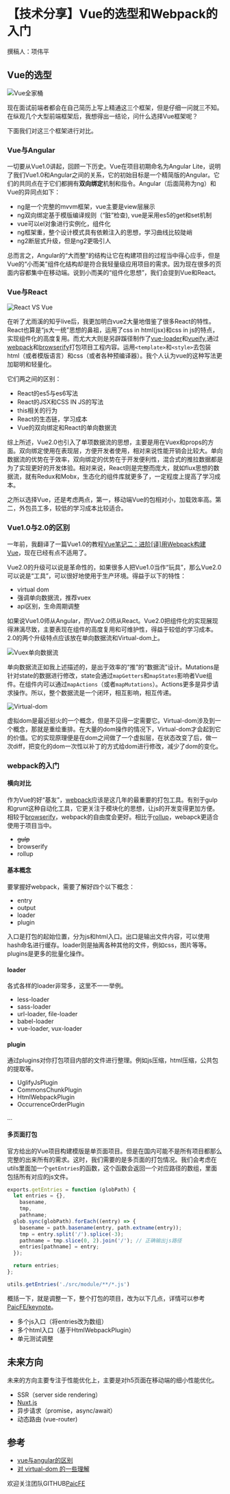 # 【技术分享】Vue的选型和Webpack的入门

撰稿人：项伟平

## Vue的选型

![Vue全家桶](https://raw.githubusercontent.com/PaicFE/keynote/master/img/architech.png)

现在面试前端者都会在自己简历上写上精通这三个框架，但是仔细一问就三不知。在纵观几个大型前端框架后，我想得出一结论，问什么选择Vue框架呢？

下面我们对这三个框架进行对比。

### Vue与Angular

一切要从Vue1.0讲起，回顾一下历史。Vue在项目初期命名为Angular Lite，说明了我们Vue1.0和Angular之间的关系，它的初始目标是一个精简版的Angular。它们的共同点在于它们都拥有**双向绑定**机制和指令。Angular（后面简称为ng）和Vue的异同点如下：

- ng是一个完整的mvvm框架，vue主要是view层展示
- ng双向绑定基于模版编译规则（“脏”检查), vue是采用es5的get和set机制
- vue可以el对象进行实例化，组件化
- ng框架重，整个设计模式具有依赖注入的思想，学习曲线比较陡峭
- ng2断层式升级，但是ng2更吸引人

总而言之，Angular的“大而整”的结构让它在构建项目的过程当中得心应手，但是Vue的“小而美”组件化结构却是符合我轻量级应用项目的需求。因为现在很多的页面内容都集中在移动端。说到小而美的“组件化思想”，我们会提到Vue和React。

### Vue与React

![React VS Vue](https://raw.githubusercontent.com/PaicFE/keynote/master/img/switch_react_vue.jpg)

在听了尤雨溪的知乎live后，我更加明白vue2大量地借鉴了很多React的特性。React也算是“js大一统”思想的鼻祖，运用了css in html(jsx)和css in js的特点，实现组件化的高度复用。而尤大大则是另辟蹊径制作了[vue-loader](https://github.com/vuejs/vue-loader)和[vueify](https://github.com/vuejs/vueify),通过[webpack](https://github.com/webpack/webpack)和[browserify](http://browserify.org)打包项目工程内容。运用`<template>`和`<style>`去包装html（或者模版语言）和css（或者各种预编译器）。我个人认为vue的这种写法更加聪明和轻量化。

它们两之间的区别：

- React的es5与es6写法
- React的JSX和CSS IN JS的写法
- this相关的行为
- React的生态链，学习成本
- Vue的双向绑定和React的单向数据流

综上所述，Vue2.0也引入了单项数据流的思想，主要是用在Vuex和props的方面。双向绑定使用在表现层，方便开发者使用，相对来说性能开销会比较大。单向数据流的优势在于效率，双向绑定的优势在于开发便利性，混合式的推拉数据都是为了实现更好的开发体验。相对来说，React则是完整而庞大，就如flux思想的数据流，就有Redux和Mobx，生态化的组件库就更多了，一定程度上提高了学习成本。

之所以选择Vue，还是考虑两点，第一，移动端Vue的包相对小，加载效率高。第二，外包员工多，较低的学习成本比较适合。


### Vue1.0与2.0的区别

一年前，我翻译了一篇Vue1.0的教程[Vue笔记二：进阶[译]用Webpack构建Vue](http://www.jianshu.com/p/a5361bff1cd8)，现在已经有点不适用了。

Vue2.0的升级可以说是革命性的，如果很多人把Vue1.0当作“玩具”，那么Vue2.0可以说是“工具”，可以很好地使用于生产环境。得益于以下的特性：

- virtual dom
- 强调单向数据流，推荐vuex
- api区别，生命周期调整

如果说Vue1.0师从Angular，而Vue2.0师从React。Vue2.0把组件化的实现展现得淋漓尽致，主要表现在组件的高度复用和可维护性，得益于较低的学习成本。2.0的两个升级特点应该放在单向数据流和Virtual-dom上。

![Vuex单向数据流](https://raw.githubusercontent.com/PaicFE/keynote/master/img/vuex.png)

单向数据流正如我上述描述的，是出于效率的“推”的“数据流”设计。Mutations是针对state的数据进行修改，state会通过`mapGetters`和`mapStates`影响者Vue组件。在组件内可以通过`mapActions`（或者`mapMutations`）。Actions更多是异步请求操作。所以，整个数据流是一个闭环，相互影响，相互传递。

![Virtual-dom](https://raw.githubusercontent.com/PaicFE/keynote/master/img/virtual-dom.jpg)

虚拟dom是最近挺火的一个概念，但是不见得一定需要它。Virtual-dom涉及到一个概念，那就是重绘重排。在大量的dom操作的情况下，Virtual-dom才会起到它的价值。它的实现原理便是在dom之间做了一个虚拟层，在状态改变了后，做一次diff，把变化的dom一次性以补丁的方式给dom进行修改，减少了dom的变化。

### webpack的入门

#### 横向对比

作为Vue的好“基友”，[webpack](https://github.com/webpack/webpack)应该是这几年的最重要的打包工具。有别于gulp和grunt这种自动化工具，它更关注于模块化的思想，让js的开发变得更加方便。相较于[browserify](http://browserify.org)，webpack的自由度会更好。相比于[rollup](https://github.com/rollup/rollup)，webapck更适合使用于项目当中。

- ~~gulp~~
- browserify
- rollup


#### 基本概念

要掌握好webpack，需要了解好四个以下概念：

- entry
- output
- loader
- plugin

入口是打包的起始位置，分为js和html入口。出口是输出文件内容，可以使用hash命名进行缓存。loader则是抽离各种其他的文件，例如css，图片等等。plugins是更多的批量化操作。

#### loader

各式各样的loader非常多，这里不一一举例。

- less-loader
- sass-loader
- url-loader, file-loader
- babel-loader
- vue-loader, vux-loader

#### plugin

通过plugins对你打包项目内部的文件进行整理。例如js压缩，html压缩，公共包的提取等。

- UglifyJsPlugin
- CommonsChunkPlugin
- HtmlWebpackPlugin
- OccurrenceOrderPlugin

...


#### 多页面打包

官方给出的Vue项目构建模版是单页面项目。但是在国内可能不是所有项目都那么完整的出来所有的需求。这时，我们需要的是多页面的打包情况。我们会考虑在utils里面加一个`getEntries`的函数，这个函数会返回一个对应路径的数组，里面包括所有对应的js文件。

```javascript
exports.getEntries = function (globPath) {
  let entries = {},
    basename,
    tmp,
    pathname;
  glob.sync(globPath).forEach((entry) => {
    basename = path.basename(entry, path.extname(entry));
    tmp = entry.split('/').splice(-3);
    pathname = tmp.slice(0, 2).join('/'); // 正确输出js路径
    entries[pathname] = entry;
  });

  return entries;
};
```

```javascript
utils.getEntries('./src/module/**/*.js')
```

概括一下，就是调整一下，整个打包的项目，改为以下几点，详情可以参考[PaicFE/keynote](https://github.com/PaicFE/keynote)。

- 多个js入口（将entries改为数组）
- 多个html入口（基于HtmlWebpackPlugin）
- 单元测试调整

## 未来方向

未来的方向主要专注于性能优化上，主要是对h5页面在移动端的细小性能优化。

- SSR（server side rendering）
- [Nuxt.js](https://nuxtjs.org/)
- 异步请求（promise，async/await）
- 动态路由 (vue-router)

## 参考

- [vue与angular的区别](http://blog.csdn.net/qq_35844177/article/details/54915615)
- [对 virtual-dom 的一些理解](https://zhuanlan.zhihu.com/p/25630842)

欢迎关注团队GITHUB[PaicFE](https://github.com/PaicFE)